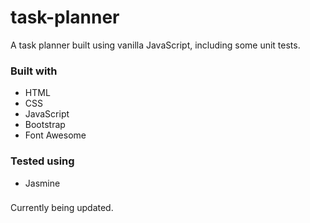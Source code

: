 # task-planner
A task planner built using vanilla JavaScript, including some unit tests.  
### Built with
- HTML
- CSS
- JavaScript
- Bootstrap
- Font Awesome
### Tested using
- Jasmine
###
Currently being updated.
